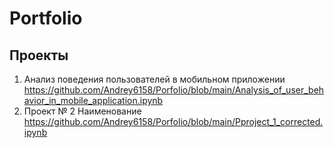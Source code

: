 # Portfolio
## Проекты
1. Анализ поведения пользователей в мобильном приложении
https://github.com/Andrey6158/Porfolio/blob/main/Analysis_of_user_behavior_in_mobile_application.ipynb
2. Проект № 2 Наименование
https://github.com/Andrey6158/Porfolio/blob/main/Pproject_1_corrected.ipynb
